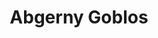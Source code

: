 ---
slug: abgerny-goblos
title: Abgerny Goblos
description: "Abgerny Goblos is an exciting online game. Play for free directly in your browser!"
icon: /images/new_mods/Abgerny Goblos.png
url: https://wowtbc.net/sprunkin/abgerny-goblos/index.html
previewImage: /images/new_mods/Abgerny Goblos.png
type: new mods

# SEO配置
seo:
  title: "Abgerny Goblos - Play Free Online Game | Fun Browser Games"
  description: "Abgerny Goblos - Play this fun online game for free in your browser. No download required!"
  ogImage: "/images/new_mods/Abgerny Goblos.png"
  keywords: "abgerny-goblos, online game, browser game, free game, new mods game, play online"

videoUrls:
  - https://www.youtube.com/embed/example1
  - https://www.youtube.com/embed/example2

whyPlay:
  title: "Why Play Abgerny Goblos?"
  items:
    - "Immersive Gameplay: Abgerny Goblos offers an engaging and immersive gaming experience that will keep you entertained for hours"
    - "Challenging Levels: Test your skills with increasingly difficult challenges and obstacles"
    - "Beautiful Graphics: Enjoy stunning visuals and smooth animations that bring the game world to life"
    - "Regular Updates: New content and features are added regularly to keep the game fresh and exciting"
    - "Free to Play: Experience all the fun without spending a penny"
    - "Community Features: Connect with other players, share strategies, and compete for high scores"
    - "Cross-Platform: Play on any device with a web browser, no downloads required"

features:
  title: "Key Features of Abgerny Goblos"
  image: "/images/new_mods/Abgerny Goblos.png"
  items:
    - "Intuitive Controls: Easy to learn controls make Abgerny Goblos accessible for players of all skill levels"
    - "Multiple Game Modes: Enjoy various gameplay options that provide different challenges and experiences"
    - "Character Customization: Personalize your gaming experience with unique characters and items"
    - "Achievement System: Complete special tasks to earn rewards and recognition"
    - "Leaderboards: Compete with players worldwide and see who can achieve the highest scores"

characteristics:
  title: "Game Characteristics"
  image: "/images/new_mods/Abgerny Goblos.png"
  items:
    - "Genre: New mods game with elements of strategy and skill"
    - "Difficulty: Suitable for both casual gamers and those seeking a challenge"
    - "Play Time: Quick sessions or extended gameplay, depending on your preference"
    - "Art Style: Vibrant and engaging visuals that enhance the gaming experience"
    - "Sound Design: Immersive audio that complements the gameplay perfectly"

info: "Abgerny Goblos is an exciting online game that offers players a unique and engaging gaming experience. With its intuitive controls, stunning visuals, and challenging gameplay, Abgerny Goblos provides hours of entertainment for players of all ages and skill levels. Whether you're looking for a quick gaming session during a break or an extended play session, Abgerny Goblos delivers an immersive experience that will keep you coming back for more. The game features multiple levels of increasing difficulty, ensuring that players are constantly challenged as they progress. With regular updates adding new content and features, Abgerny Goblos remains fresh and exciting, providing endless entertainment options for its growing community of players."

howToPlayIntro: "Welcome to Abgerny Goblos! This guide will walk you through the basics and help you master the game. Whether you're a beginner or looking to improve your skills, these tips and instructions will enhance your gaming experience."

howToPlaySteps:
  - title: "Getting Started"
    description: "Begin your Abgerny Goblos adventure by familiarizing yourself with the controls. Use your keyboard or mouse to navigate through the game interface. The tutorial will guide you through the basic mechanics and help you understand the objectives."
  - title: "Understanding the Objectives"
    description: "In Abgerny Goblos, your main goal is to progress through levels by completing specific objectives. Each level presents unique challenges that require different strategies and approaches."
  - title: "Mastering the Controls"
    description: "Practice using the controls to improve your precision and reaction time. Abgerny Goblos requires quick reflexes and strategic thinking to overcome obstacles and defeat opponents."
  - title: "Utilizing Power-ups"
    description: "Collect power-ups throughout the game to enhance your abilities and overcome difficult challenges. Each power-up offers unique advantages that can be crucial for success."
  - title: "Developing Strategies"
    description: "As you progress in Abgerny Goblos, develop effective strategies for different scenarios. Analyze patterns, anticipate challenges, and adapt your approach to maximize your performance."

faq:
  title: "Frequently Asked Questions about Abgerny Goblos"
  items:
    - question: "Is Abgerny Goblos free to play?"
      answer: "Yes, Abgerny Goblos is completely free to play directly in your web browser. No downloads or purchases are required to enjoy the full game experience."
    - question: "Can I play Abgerny Goblos on mobile devices?"
      answer: "Yes, Abgerny Goblos is optimized for both desktop and mobile play. You can enjoy the game on any device with a web browser and internet connection."
    - question: "Are there any in-game purchases?"
      answer: "While Abgerny Goblos is free to play, there may be optional in-game purchases available for cosmetic items or additional features that don't affect core gameplay."
    - question: "How often is Abgerny Goblos updated?"
      answer: "The developers regularly update Abgerny Goblos with new content, features, and improvements based on player feedback and game performance."
    - question: "Can I play Abgerny Goblos offline?"
      answer: "Currently, Abgerny Goblos requires an internet connection to play as it's a browser-based online game."
    - question: "Is Abgerny Goblos suitable for children?"
      answer: "Yes, Abgerny Goblos is designed to be family-friendly and suitable for players of all ages."
    - question: "How do I report bugs or issues?"
      answer: "If you encounter any problems while playing Abgerny Goblos, you can report them through the game's support page or contact the developers directly through their website."
    - question: "Still Have Questions?"
      answer: "If you have additional questions about Abgerny Goblos that aren't covered in this FAQ, please visit our support center or contact our customer service team for assistance."
---
